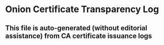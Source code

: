 # Onion Certificate Transparency Log
## This file is auto-generated (without editorial assistance) from CA certificate issuance logs
